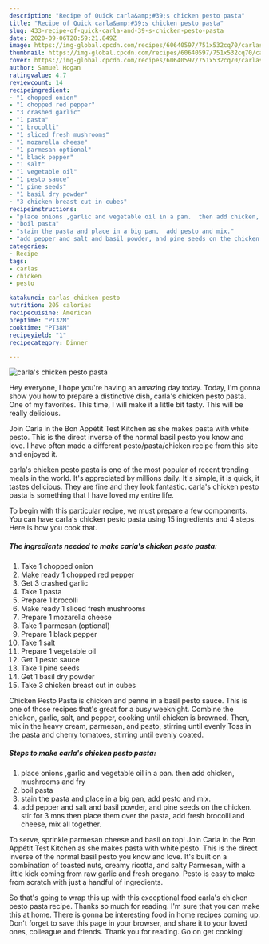 ```yaml
---
description: "Recipe of Quick carla&amp;#39;s chicken pesto pasta"
title: "Recipe of Quick carla&amp;#39;s chicken pesto pasta"
slug: 433-recipe-of-quick-carla-and-39-s-chicken-pesto-pasta
date: 2020-09-06T20:59:21.849Z
image: https://img-global.cpcdn.com/recipes/60640597/751x532cq70/carlas-chicken-pesto-pasta-recipe-main-photo.jpg
thumbnail: https://img-global.cpcdn.com/recipes/60640597/751x532cq70/carlas-chicken-pesto-pasta-recipe-main-photo.jpg
cover: https://img-global.cpcdn.com/recipes/60640597/751x532cq70/carlas-chicken-pesto-pasta-recipe-main-photo.jpg
author: Samuel Hogan
ratingvalue: 4.7
reviewcount: 14
recipeingredient:
- "1 chopped onion"
- "1 chopped red pepper"
- "3 crashed garlic"
- "1 pasta"
- "1 brocolli"
- "1 sliced fresh mushrooms"
- "1 mozarella cheese"
- "1 parmesan optional"
- "1 black pepper"
- "1 salt"
- "1 vegetable oil"
- "1 pesto sauce"
- "1 pine seeds"
- "1 basil dry powder"
- "3 chicken breast cut in cubes"
recipeinstructions:
- "place onions ,garlic and vegetable oil in a pan.  then add chicken,  mushrooms and fry"
- "boil pasta"
- "stain the pasta and place in a big pan,  add pesto and mix."
- "add pepper and salt and basil powder, and pine seeds on the chicken.  stir for 3 mns then place them over the pasta,  add fresh brocolli and cheese,  mix all together."
categories:
- Recipe
tags:
- carlas
- chicken
- pesto

katakunci: carlas chicken pesto 
nutrition: 205 calories
recipecuisine: American
preptime: "PT32M"
cooktime: "PT38M"
recipeyield: "1"
recipecategory: Dinner

---
```



![carla&#39;s chicken pesto pasta](https://img-global.cpcdn.com/recipes/60640597/751x532cq70/carlas-chicken-pesto-pasta-recipe-main-photo.jpg)

Hey everyone, I hope you're having an amazing day today. Today, I'm gonna show you how to prepare a distinctive dish, carla&#39;s chicken pesto pasta. One of my favorites. This time, I will make it a little bit tasty. This will be really delicious.

Join Carla in the Bon Appétit Test Kitchen as she makes pasta with white pesto. This is the direct inverse of the normal basil pesto you know and love. I have often made a different pesto/pasta/chicken recipe from this site and enjoyed it.

carla&#39;s chicken pesto pasta is one of the most popular of recent trending meals in the world. It's appreciated by millions daily. It's simple, it is quick, it tastes delicious. They are fine and they look fantastic. carla&#39;s chicken pesto pasta is something that I have loved my entire life.


To begin with this particular recipe, we must prepare a few components. You can have carla&#39;s chicken pesto pasta using 15 ingredients and 4 steps. Here is how you cook that.

<!--inarticleads1-->

##### The ingredients needed to make carla&#39;s chicken pesto pasta:

1. Take 1 chopped onion
1. Make ready 1 chopped red pepper
1. Get 3 crashed garlic
1. Take 1 pasta
1. Prepare 1 brocolli
1. Make ready 1 sliced fresh mushrooms
1. Prepare 1 mozarella cheese
1. Take 1 parmesan (optional)
1. Prepare 1 black pepper
1. Take 1 salt
1. Prepare 1 vegetable oil
1. Get 1 pesto sauce
1. Take 1 pine seeds
1. Get 1 basil dry powder
1. Take 3 chicken breast cut in cubes


Chicken Pesto Pasta is chicken and penne in a basil pesto sauce. This is one of those recipes that&#39;s great for a busy weeknight. Combine the chicken, garlic, salt, and pepper, cooking until chicken is browned. Then, mix in the heavy cream, parmesan, and pesto, stirring until evenly Toss in the pasta and cherry tomatoes, stirring until evenly coated. 

<!--inarticleads2-->

##### Steps to make carla&#39;s chicken pesto pasta:

1. place onions ,garlic and vegetable oil in a pan.  then add chicken,  mushrooms and fry
1. boil pasta
1. stain the pasta and place in a big pan,  add pesto and mix.
1. add pepper and salt and basil powder, and pine seeds on the chicken.  stir for 3 mns then place them over the pasta,  add fresh brocolli and cheese,  mix all together.


To serve, sprinkle parmesan cheese and basil on top! Join Carla in the Bon Appétit Test Kitchen as she makes pasta with white pesto. This is the direct inverse of the normal basil pesto you know and love. It&#39;s built on a combination of toasted nuts, creamy ricotta, and salty Parmesan, with a little kick coming from raw garlic and fresh oregano. Pesto is easy to make from scratch with just a handful of ingredients. 

So that's going to wrap this up with this exceptional food carla&#39;s chicken pesto pasta recipe. Thanks so much for reading. I'm sure that you can make this at home. There is gonna be interesting food in home recipes coming up. Don't forget to save this page in your browser, and share it to your loved ones, colleague and friends. Thank you for reading. Go on get cooking!
